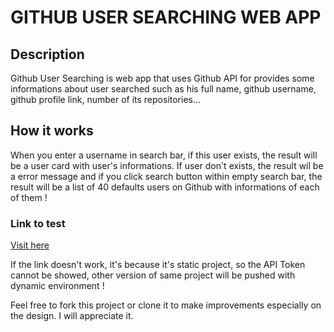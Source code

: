 # GITHUB USER SEARCHING WEB APP

## Description

Github User Searching is web app that uses Github API for provides some informations about user searched such as his full name, github username, github profile link, number of its repositories...

## How it works

When you enter a username in search bar, if this user exists, the result will be a user card with user's informations. If user don't exists, the result wil be a error message  and if you click search button within empty search bar, the result will be a list of 40 defaults users on Github with informations of each of them !

### Link to test 

[Visit here](https://githubsearchinguser.netlify.app)

If the link doesn't work, it's because it's static project, so the API Token cannot be showed, other version of same project will be pushed with dynamic environment !


Feel free to fork this project or clone it to make improvements especially on the design. I will appreciate it.


